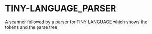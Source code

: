 # TINY-LANGUAGE_PARSER
A scanner followed by a parser for TINY LANGUAGE which shows the tokens and the parse tree
